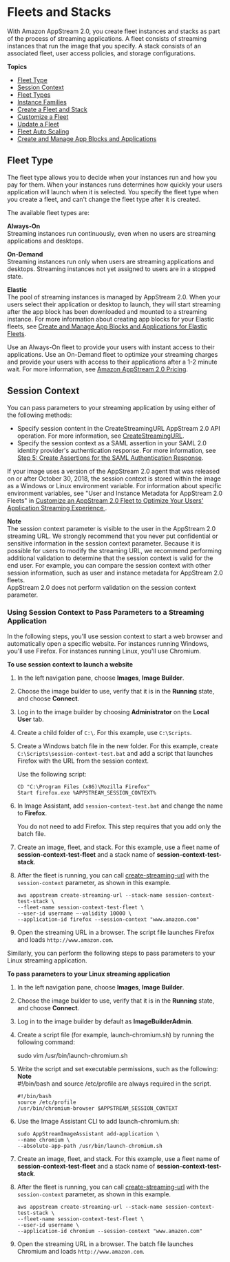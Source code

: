 # Fleets and Stacks<a name="managing-stacks-fleets"></a>

With Amazon AppStream 2\.0, you create fleet instances and stacks as part of the process of streaming applications\. A fleet consists of streaming instances that run the image that you specify\. A stack consists of an associated fleet, user access policies, and storage configurations\.

**Topics**
+ [Fleet Type](#fleet-types)
+ [Session Context](#managing-stacks-fleets-session-context)
+ [Fleet Types](fleet-type.md)
+ [Instance Families](instance-types.md)
+ [Create a Fleet and Stack](set-up-stacks-fleets.md)
+ [Customize a Fleet](customize-fleets.md)
+ [Update a Fleet](update-fleets-new-image.md)
+ [Fleet Auto Scaling](autoscaling.md)
+ [Create and Manage App Blocks and Applications](apps-and-app-blocks.md)

## Fleet Type<a name="fleet-types"></a>

The fleet type allows you to decide when your instances run and how you pay for them\. When your instances runs determines how quickly your users application will launch when it is selected\. You specify the fleet type when you create a fleet, and can't change the fleet type after it is created\.

The available fleet types are:

**Always\-On**  
Streaming instances run continuously, even when no users are streaming applications and desktops\.

**On\-Demand**  
Streaming instances run only when users are streaming applications and desktops\. Streaming instances not yet assigned to users are in a stopped state\.

**Elastic**  
The pool of streaming instances is managed by AppStream 2\.0\. When your users select their application or desktop to launch, they will start streaming after the app block has been downloaded and mounted to a streaming instance\. For more information about creating app blocks for your Elastic fleets, see [Create and Manage App Blocks and Applications for Elastic Fleets](apps-and-app-blocks.md)\.

Use an Always\-On fleet to provide your users with instant access to their applications\. Use an On\-Demand fleet to optimize your streaming charges and provide your users with access to their applications after a 1\-2 minute wait\. For more information, see [Amazon AppStream 2\.0 Pricing](https://aws.amazon.com/appstream2/pricing/)\.

## Session Context<a name="managing-stacks-fleets-session-context"></a>

You can pass parameters to your streaming application by using either of the following methods:
+ Specify session content in the CreateStreamingURL AppStream 2\.0 API operation\. For more information, see [CreateStreamingURL](https://docs.aws.amazon.com/appstream2/latest/APIReference/API_CreateStreamingURL.html)\.
+ Specify the session context as a SAML assertion in your SAML 2\.0 identity provider's authentication response\. For more information, see [Step 5: Create Assertions for the SAML Authentication Response](external-identity-providers-setting-up-saml.md#external-identity-providers-create-assertions)\.

If your image uses a version of the AppStream 2\.0 agent that was released on or after October 30, 2018, the session context is stored within the image as a Windows or Linux environment variable\. For information about specific environment variables, see "User and Instance Metadata for AppStream 2\.0 Fleets" in [Customize an AppStream 2\.0 Fleet to Optimize Your Users' Application Streaming Experience ](customize-fleets.md)\. 

**Note**  
The session context parameter is visible to the user in the AppStream 2\.0 streaming URL\. We strongly recommend that you never put confidential or sensitive information in the session context parameter\. Because it is possible for users to modify the streaming URL, we recommend performing additional validation to determine that the session context is valid for the end user\. For example, you can compare the session context with other session information, such as user and instance metadata for AppStream 2\.0 fleets\.   
AppStream 2\.0 does not perform validation on the session context parameter\. 

### Using Session Context to Pass Parameters to a Streaming Application<a name="managing-stacks-fleets-parameters"></a>

In the following steps, you'll use session context to start a web browser and automatically open a specific website\. For instances running Windows, you'll use Firefox\. For instances running Linux, you'll use Chromium\.

**To use session context to launch a website**

1. In the left navigation pane, choose **Images**, **Image Builder**\.

1. Choose the image builder to use, verify that it is in the **Running** state, and choose **Connect**\. 

1. Log in to the image builder by choosing **Administrator** on the **Local User** tab\.

1. Create a child folder of `C:\`\. For this example, use `C:\Scripts`\.

1. Create a Windows batch file in the new folder\. For this example, create `C:\Scripts\session-context-test.bat` and add a script that launches Firefox with the URL from the session context\.

   Use the following script:

   ```
   CD "C:\Program Files (x86)\Mozilla Firefox"
   Start firefox.exe %APPSTREAM_SESSION_CONTEXT%
   ```

1. In Image Assistant, add `session-context-test.bat` and change the name to **Firefox**\.

   You do not need to add Firefox\. This step requires that you add only the batch file\.

1. Create an image, fleet, and stack\. For this example, use a fleet name of **session\-context\-test\-fleet** and a stack name of **session\-context\-test\-stack**\.

1. After the fleet is running, you can call [create\-streaming\-url](https://docs.aws.amazon.com/cli/latest/reference/appstream/create-streaming-url.html) with the `session-context` parameter, as shown in this example\.

   ```
   aws appstream create-streaming-url --stack-name session-context-test-stack \ 
   --fleet-name session-context-test-fleet \
   --user-id username –-validity 10000 \
   --application-id firefox --session-context "www.amazon.com"
   ```

1. Open the streaming URL in a browser\. The script file launches Firefox and loads `http://www.amazon.com`\.

Similarly, you can perform the following steps to pass parameters to your Linux streaming application\.

**To pass parameters to your Linux streaming application**

1. In the left navigation pane, choose **Images**, **Image Builder**\.

1. Choose the image builder to use, verify that it is in the **Running** state, and choose **Connect**\. 

1. Log in to the image builder by default as **ImageBuilderAdmin**\.

1. Create a script file \(for example, launch\-chromium\.sh\) by running the following command:

   sudo vim /usr/bin/launch\-chromium\.sh

1. Write the script and set executable permissions, such as the following:
**Note**  
\#\!/bin/bash and source /etc/profile are always required in the script\.

   ```
   #!/bin/bash
   source /etc/profile
   /usr/bin/chromium-browser $APPSTREAM_SESSION_CONTEXT
   ```

1. Use the Image Assistant CLI to add launch\-chromium\.sh:

   ```
   sudo AppStreamImageAssistant add-application \ 
   --name chromium \
   --absolute-app-path /usr/bin/launch-chromium.sh
   ```

1. Create an image, fleet, and stack\. For this example, use a fleet name of **session\-context\-test\-fleet** and a stack name of **session\-context\-test\-stack**\.

1. After the fleet is running, you can call [create\-streaming\-url](https://docs.aws.amazon.com/cli/latest/reference/appstream/create-streaming-url.html) with the `session-context` parameter, as shown in this example\.

   ```
   aws appstream create-streaming-url --stack-name session-context-test-stack \ 
   --fleet-name session-context-test-fleet \
   --user-id username \
   --application-id chromium --session-context "www.amazon.com"
   ```

1. Open the streaming URL in a browser\. The batch file launches Chromium and loads `http://www.amazon.com`\.